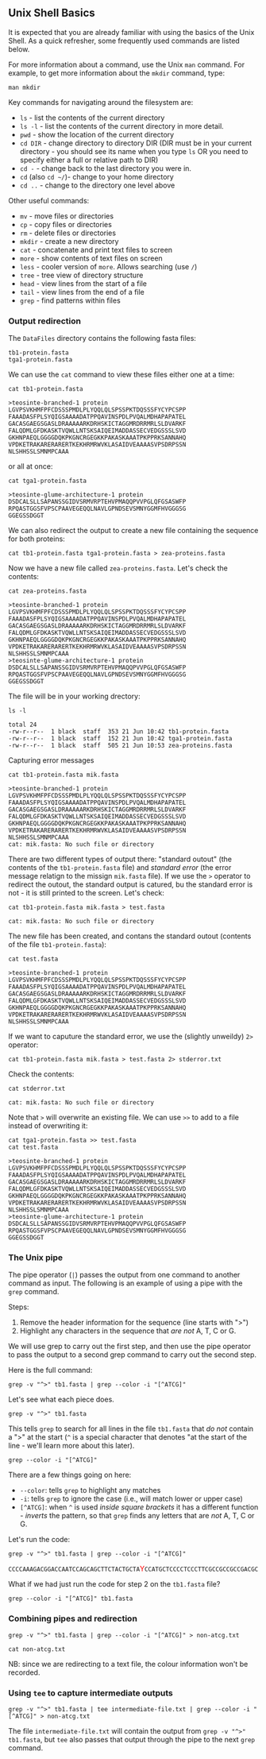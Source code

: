 ## Unix Shell Basics

It is expected that you are already familiar with using the basics of the Unix Shell.  As a quick refresher, some frequently used commands are listed below.

For more information about a command, use the Unix `man` command. For example, to get more information about the `mkdir` command, type:

```
man mkdir
```

Key commands for navigating around the filesystem are:

 - `ls` - list the contents of the current directory
 - `ls -l` - list the contents of the current directory in more detail.
 - `pwd` - show the location of the current directory
 - `cd DIR` - change directory to directory DIR (DIR must be in your current directory - you should see its name when you type `ls` OR you need to specify either a full or relative path to DIR)
 - `cd -` - change back to the last directory you were in.
 - `cd` (also `cd ~/`)- change to your home directory
 - `cd ..` - change to the directory one level above

Other useful commands:

- `mv` - move files or directories
- `cp` - copy files or directories
- `rm` - delete files or directories
- `mkdir` - create a new directory
- `cat` - concatenate and print text files to screen
- `more` - show contents of text files on screen
- `less` - cooler version of `more`. Allows searching (use `/`)
- `tree` - tree view of directory structure
- `head` - view lines from the start of a file
- `tail` - view lines from the end of a file
- `grep` - find patterns within files


### Output redirection

The `DataFiles` directory contains the following fasta files:

```
tb1-protein.fasta
tga1-protein.fasta
```

We can use the `cat` command to view these files either one at a time:

```
cat tb1-protein.fasta
```

```
>teosinte-branched-1 protein
LGVPSVKHMFPFCDSSSPMDLPLYQQLQLSPSSPKTDQSSSFYCYPCSPP
FAAADASFPLSYQIGSAAAADATPPQAVINSPDLPVQALMDHAPAPATEL
GACASGAEGSGASLDRAAAAARKDRHSKICTAGGMRDRRMRLSLDVARKF
FALQDMLGFDKASKTVQWLLNTSKSAIQEIMADDASSECVEDGSSSLSVD
GKHNPAEQLGGGGDQKPKGNCRGEGKKPAKASKAAATPKPPRKSANNAHQ
VPDKETRAKARERARERTKEKHRMRWVKLASAIDVEAAAASVPSDRPSSN
NLSHHSSLSMNMPCAAA
```

or all at once:

```
cat tga1-protein.fasta 
```

```
>teosinte-glume-architecture-1 protein
DSDCALSLLSAPANSSGIDVSRMVRPTEHVPMAQQPVVPGLQFGSASWFP
RPQASTGGSFVPSCPAAVEGEQQLNAVLGPNDSEVSMNYGGMFHVGGGSG
GGEGSSDGGT
```

We can also redirect the output to create a new file containing the sequence for both proteins:

```
cat tb1-protein.fasta tga1-protein.fasta > zea-proteins.fasta
```

Now we have a new file called `zea-proteins.fasta`. Let's check the contents:

```
cat zea-proteins.fasta 
```

```
>teosinte-branched-1 protein
LGVPSVKHMFPFCDSSSPMDLPLYQQLQLSPSSPKTDQSSSFYCYPCSPP
FAAADASFPLSYQIGSAAAADATPPQAVINSPDLPVQALMDHAPAPATEL
GACASGAEGSGASLDRAAAAARKDRHSKICTAGGMRDRRMRLSLDVARKF
FALQDMLGFDKASKTVQWLLNTSKSAIQEIMADDASSECVEDGSSSLSVD
GKHNPAEQLGGGGDQKPKGNCRGEGKKPAKASKAAATPKPPRKSANNAHQ
VPDKETRAKARERARERTKEKHRMRWVKLASAIDVEAAAASVPSDRPSSN
NLSHHSSLSMNMPCAAA
>teosinte-glume-architecture-1 protein
DSDCALSLLSAPANSSGIDVSRMVRPTEHVPMAQQPVVPGLQFGSASWFP
RPQASTGGSFVPSCPAAVEGEQQLNAVLGPNDSEVSMNYGGMFHVGGGSG
GGEGSSDGGT
```

The file will be in your working drectory:

```
ls -l
```

```
total 24
-rw-r--r--  1 black  staff  353 21 Jun 10:42 tb1-protein.fasta
-rw-r--r--  1 black  staff  152 21 Jun 10:42 tga1-protein.fasta
-rw-r--r--  1 black  staff  505 21 Jun 10:53 zea-proteins.fasta
```

Capturing error messages

```
cat tb1-protein.fasta mik.fasta
```

```
>teosinte-branched-1 protein
LGVPSVKHMFPFCDSSSPMDLPLYQQLQLSPSSPKTDQSSSFYCYPCSPP
FAAADASFPLSYQIGSAAAADATPPQAVINSPDLPVQALMDHAPAPATEL
GACASGAEGSGASLDRAAAAARKDRHSKICTAGGMRDRRMRLSLDVARKF
FALQDMLGFDKASKTVQWLLNTSKSAIQEIMADDASSECVEDGSSSLSVD
GKHNPAEQLGGGGDQKPKGNCRGEGKKPAKASKAAATPKPPRKSANNAHQ
VPDKETRAKARERARERTKEKHRMRWVKLASAIDVEAAAASVPSDRPSSN
NLSHHSSLSMNMPCAAA
cat: mik.fasta: No such file or directory
```

There are two different types of output there: "standard outout" (the contents of the `tb1-protein.fasta` file) and *standard error* (the error message relatign to the missign `mik.fasta` file). If we use the `>` operator to redirect the outout, the standard output is catured, bu the standard error is not - it is still printed to the screen.  Let's check:

```
cat tb1-protein.fasta mik.fasta > test.fasta
```

```
cat: mik.fasta: No such file or directory
```

The new file has been created, and contans the standard outout (contents of the file `tb1-protein.fasta`):

```
cat test.fasta
```

```
>teosinte-branched-1 protein
LGVPSVKHMFPFCDSSSPMDLPLYQQLQLSPSSPKTDQSSSFYCYPCSPP
FAAADASFPLSYQIGSAAAADATPPQAVINSPDLPVQALMDHAPAPATEL
GACASGAEGSGASLDRAAAAARKDRHSKICTAGGMRDRRMRLSLDVARKF
FALQDMLGFDKASKTVQWLLNTSKSAIQEIMADDASSECVEDGSSSLSVD
GKHNPAEQLGGGGDQKPKGNCRGEGKKPAKASKAAATPKPPRKSANNAHQ
VPDKETRAKARERARERTKEKHRMRWVKLASAIDVEAAAASVPSDRPSSN
NLSHHSSLSMNMPCAAA
```

If we want to caputure the standard error, we use the (slightly unweildy) `2>` operator:

```
cat tb1-protein.fasta mik.fasta > test.fasta 2> stderror.txt
```

Check the contents:

```
cat stderror.txt
```

```
cat: mik.fasta: No such file or directory
```

Note that `>` will overwrite an existing file. We can use `>>` to add to a file instead of overwriting it:

```
cat tga1-protein.fasta >> test.fasta
cat test.fasta 
```

```
>teosinte-branched-1 protein
LGVPSVKHMFPFCDSSSPMDLPLYQQLQLSPSSPKTDQSSSFYCYPCSPP
FAAADASFPLSYQIGSAAAADATPPQAVINSPDLPVQALMDHAPAPATEL
GACASGAEGSGASLDRAAAAARKDRHSKICTAGGMRDRRMRLSLDVARKF
FALQDMLGFDKASKTVQWLLNTSKSAIQEIMADDASSECVEDGSSSLSVD
GKHNPAEQLGGGGDQKPKGNCRGEGKKPAKASKAAATPKPPRKSANNAHQ
VPDKETRAKARERARERTKEKHRMRWVKLASAIDVEAAAASVPSDRPSSN
NLSHHSSLSMNMPCAAA
>teosinte-glume-architecture-1 protein
DSDCALSLLSAPANSSGIDVSRMVRPTEHVPMAQQPVVPGLQFGSASWFP
RPQASTGGSFVPSCPAAVEGEQQLNAVLGPNDSEVSMNYGGMFHVGGGSG
GGEGSSDGGT
```

### The Unix pipe

The pipe operator (`|`) passes the output from one command to another command as input.  The following is an example of using a pipe with the `grep` command.

Steps:

1. Remove the header information for the sequence (line starts with ">")
2. Highlight any characters in the sequence that *are not* A, T, C or G.

We will use grep to carry out the first step, and then use the pipe operator to pass the output to a second grep command to carry out the second step.

Here is the full command:

```
grep -v "^>" tb1.fasta | grep --color -i "[^ATCG]"
```

Let's see what each piece does. 

 `grep -v "^>" tb1.fasta`
 
 This tells `grep` to search for all lines in the file `tb1.fasta`  that *do not* contain a ">" at the start (`^` is a special character that denotes "at the start of the line - we'll learn more about this later).

 `grep --color -i "[^ATCG]"`

There are a few things going on here:
 - `--color`: tells `grep` to highlight any matches
 - `-i`: tells `grep` to ignore the case (i.e., will match lower or upper case)
 - `[^ATCG]`: when `^` is used *inside square brackets* it has a different function - *inverts* the pattern, so that `grep` finds any letters that are *not* A, T, C or G.

Let's run the code:

```
grep -v "^>" tb1.fasta | grep --color -i "[^ATCG]"
```

`CCCCAAAGACGGACCAATCCAGCAGCTTCTACTGCTA`<span style="color:red">Y</span>`CCATGCTCCCCTCCCTTCGCCGCCGCCGACGC`

What if we had just run the code for step 2 on the `tb1.fasta` file?

```
grep --color -i "[^ATCG]" tb1.fasta
```

### Combining pipes and redirection

```
grep -v "^>" tb1.fasta | grep --color -i "[^ATCG]" > non-atcg.txt
```

```
cat non-atcg.txt 
```

NB: since we are redirecting to a text file, the colour information won't be recorded.

### Using `tee` to capture intermediate outputs

```
grep -v "^>" tb1.fasta | tee intermediate-file.txt | grep --color -i "[^ATCG]" > non-atcg.txt
```

The file `intermediate-file.txt` will contain the output from `grep -v "^>" tb1.fasta`, but `tee` also passes that output through the pipe to the next `grep` command.



